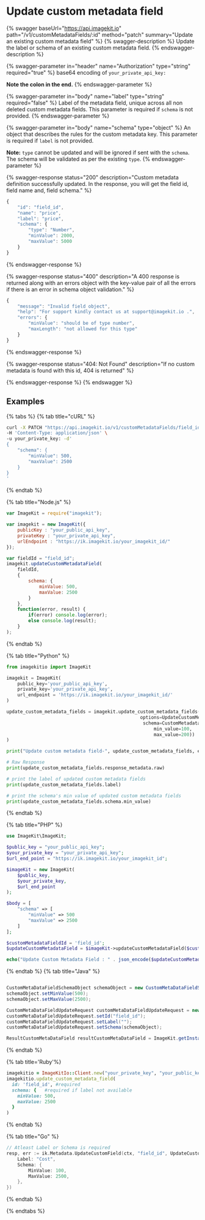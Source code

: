 # Update custom metadata field

{% swagger baseUrl="https://api.imagekit.io" path="/v1/customMetadataFields/:id" method="patch" summary="Update an existing custom metadata field" %}
{% swagger-description %}
Update the label or schema of an existing custom metadata field.
{% endswagger-description %}

{% swagger-parameter in="header" name="Authorization" type="string" required="true" %}
base64 encoding of `your_private_api_key:`

**Note the colon in the end.**
{% endswagger-parameter %}

{% swagger-parameter in="body" name="label" type="string" required="false" %}
Label of the metadata field, unique across all non deleted custom metadata fields. This parameter is required if `schema` is not provided.
{% endswagger-parameter %}

{% swagger-parameter in="body" name="schema" type="object" %}
An object that describes the rules for the custom metadata key. This parameter is required if `label` is not provided.


**Note:** `type` cannot be updated and will be ignored if sent with the `schema`. The schema will be validated as per the existing `type`.
{% endswagger-parameter %}

{% swagger-response status="200" description="Custom metadata definition successfully updated. In the response, you will get the field id, field name and, field schema." %}
```javascript
{
    "id": "field_id",
    "name": "price",
    "label": "price",
    "schema": {
        "type": "Number",
        "minValue": 2000,
        "maxValue": 5000
    }
}
```
{% endswagger-response %}

{% swagger-response status="400" description="A 400 response is returned along with an errors object with the key-value pair of all the errors if there is an error in schema object validation." %}
```javascript
{
    "message": "Invalid field object",
    "help": "For support kindly contact us at support@imagekit.io .",
    "errors": {
        "minValue": "should be of type number",
        "maxLength": "not allowed for this type"
    }
}
```
{% endswagger-response %}

{% swagger-response status="404: Not Found" description="If no custom metadata is found with this id, 404 is returned" %}

{% endswagger-response %}
{% endswagger %}

## Examples

{% tabs %}
{% tab title="cURL" %}
```bash
curl -X PATCH "https://api.imagekit.io/v1/customMetadataFields/field_id" \
-H 'Content-Type: application/json' \
-u your_private_key: -d'
{
    "schema": {
        "minValue": 500,
        "maxValue": 2500
    }
}
'
```
{% endtab %}

{% tab title="Node.js" %}
```javascript
var ImageKit = require("imagekit");

var imagekit = new ImageKit({
    publicKey : "your_public_api_key",
    privateKey : "your_private_api_key",
    urlEndpoint : "https://ik.imagekit.io/your_imagekit_id/"
});

var fieldId = "field_id";
imagekit.updateCustomMetadataField(
    fieldId,
    {
        schema: {
            minValue: 500,
            maxValue: 2500
        }
    }, 
    function(error, result) {
        if(error) console.log(error);
        else console.log(result);
    }
);
```
{% endtab %}

{% tab title="Python" %}
```python
from imagekitio import ImageKit

imagekit = ImageKit(
    public_key='your_public_api_key',
    private_key='your_private_api_key',
    url_endpoint = 'https://ik.imagekit.io/your_imagekit_id/'
)

update_custom_metadata_fields = imagekit.update_custom_metadata_fields(field_id="id", 
                                                 options=UpdateCustomMetadataFieldsRequestOptions(label="test-update",
                                                  schema=CustomMetadataFieldsSchema(
                                                      min_value=100,
                                                      max_value=200))
)

print("Update custom metadata field-", update_custom_metadata_fields, end="\n\n")

# Raw Response
print(update_custom_metadata_fields.response_metadata.raw)

# print the label of updated custom metadata fields
print(update_custom_metadata_fields.label)

# print the schema's min value of updated custom metadata fields
print(update_custom_metadata_fields.schema.min_value)
```
{% endtab %}

{% tab title="PHP" %}
```php
use ImageKit\ImageKit;

$public_key = "your_public_api_key";
$your_private_key = "your_private_api_key";
$url_end_point = "https://ik.imagekit.io/your_imagekit_id";

$imageKit = new ImageKit(
    $public_key,
    $your_private_key,
    $url_end_point
);

$body = [
    "schema" => [
        "minValue" => 500
        "maxValue" => 2500
    ]
];

$customMetadataFieldId = 'field_id';
$updateCustomMetadataField = $imageKit->updateCustomMetadataField($customMetadataFieldId, $body);

echo("Update Custom Metadata Field : " . json_encode($updateCustomMetadataField));
```
{% endtab %}
{% tab title="Java" %}
```java

CustomMetaDataFieldSchemaObject schemaObject = new CustomMetaDataFieldSchemaObject();
schemaObject.setMinValue(500);
schemaObject.setMaxValue(2500);

CustomMetaDataFieldUpdateRequest customMetaDataFieldUpdateRequest = new CustomMetaDataFieldUpdateRequest();
customMetaDataFieldUpdateRequest.setId("field_id");
customMetaDataFieldUpdateRequest.setLabel("");
customMetaDataFieldUpdateRequest.setSchema(schemaObject);

ResultCustomMetaDataField resultCustomMetaDataField = ImageKit.getInstance().updateCustomMetaDataFields(customMetaDataFieldUpdateRequest);

```
{% endtab %}

{% tab title='Ruby'%}
```ruby
imagekitio = ImageKitIo::Client.new("your_private_key", "your_public_key", "your_url_endpoint")
imagekitio.update_custom_metadata_field(
  id: 'field_id', #required
  schema: {   #required if label not available
    minValue: 500,
    maxValue: 2500
  }
)
```
{% endtab %}

{% tab title="Go" %}
```go
// Atleast Label or Schema is required
resp, err := ik.Metadata.UpdateCustomField(ctx, "field_id", UpdateCustomFieldParam{
    Label: "Cost",
    Schema: {
        MinValue: 100,
        MaxValue: 2500,
    },
})
```
{% endtab %}

{% endtabs %}
